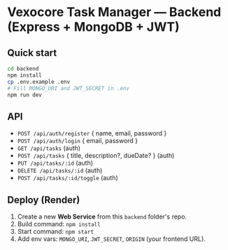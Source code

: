 # Vexocore Task Manager — Backend (Express + MongoDB + JWT)

## Quick start
```bash
cd backend
npm install
cp .env.example .env
# Fill MONGO_URI and JWT_SECRET in .env
npm run dev
```

## API
- `POST /api/auth/register` { name, email, password }
- `POST /api/auth/login` { email, password }
- `GET /api/tasks` (auth)
- `POST /api/tasks` { title, description?, dueDate? } (auth)
- `PUT /api/tasks/:id` (auth)
- `DELETE /api/tasks/:id` (auth)
- `POST /api/tasks/:id/toggle` (auth)

## Deploy (Render)
1. Create a new **Web Service** from this `backend` folder's repo.
2. Build command: `npm install`
3. Start command: `npm start`
4. Add env vars: `MONGO_URI`, `JWT_SECRET`, `ORIGIN` (your frontend URL).
